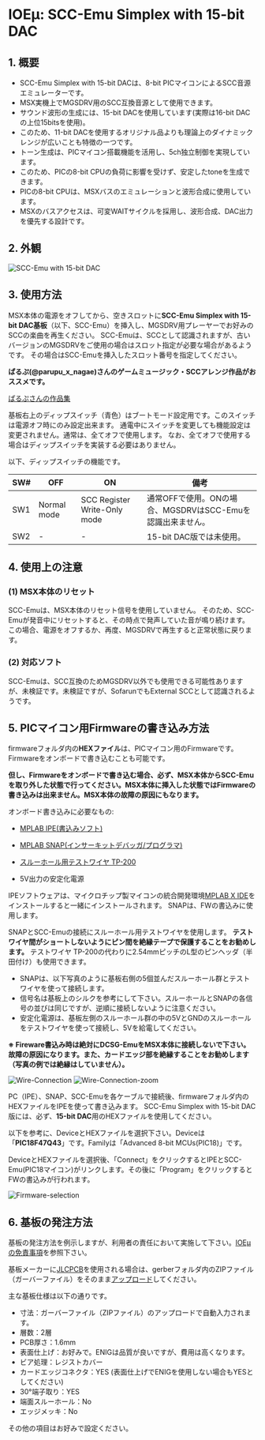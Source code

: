 # IOEμ: SCC-Emu Simplex with 15-bit DAC

## 1. 概要

* SCC-Emu Simplex with 15-bit DACは、8-bit PICマイコンによるSCC音源エミュレーターです。
* MSX実機上でMGSDRV用のSCC互換音源として使用できます。
* サウンド波形の生成には、15-bit DACを使用しています(実際は16-bit DACの上位15bitsを使用)。
* このため、11-bit DACを使用するオリジナル品よりも理論上のダイナミックレンジが広いことも特徴の一つです。
* トーン生成は、PICマイコン搭載機能を活用し、5ch独立制御を実現しています。
* このため、PICの8-bit CPUの負荷に影響を受けず、安定したtoneを生成できます。
* PICの8-bit CPUは、MSXバスのエミュレーションと波形合成に使用しています。
* MSXのバスアクセスは、可変WAITサイクルを採用し、波形合成、DAC出力を優先する設計です。

## 2. 外観

![SCC-Emu with 15-bit DAC](image/SCC-Emu_15-bit_DAC_1.jpg)

## 3. 使用方法

MSX本体の電源をオフしてから、空きスロットに**SCC-Emu Simplex with 15-bit DAC基板**（以下、SCC-Emu）を挿入し、MGSDRV用プレーヤーでお好みのSCCの楽曲を再生ください。
SCC-Emuは、SCCとして認識されますが、古いバージョンのMGSDRVをご使用の場合はスロット指定が必要な場合があるようです。
その場合はSCC-Emuを挿入したスロット番号を指定してください。

**ぱるぷ(@parupu_x_nagae)さんのゲームミュージック・SCCアレンジ作品がおススメです。**

[ぱるぷさんの作品集](https://parupu.hatenablog.com/archive/category/MSXplay)

基板右上のディップスイッチ（青色）はブートモード設定用です。このスイッチは電源オフ時にのみ設定出来ます。
通電中にスイッチを変更しても機能設定は変更されません。通常は、全てオフで使用します。
なお、全てオフで使用する場合はディップスイッチを実装する必要はありません。

以下、ディップスイッチの機能です。

|SW#|OFF|ON|備考
|--|--|--|--
|SW1|Normal mode|SCC Register Write-Only mode| 通常OFFで使用。ONの場合、MGSDRVはSCC-Emuを認識出来ません。
|SW2|-|-| 15-bit DAC版では未使用。

## 4. 使用上の注意

### (1) MSX本体のリセット

SCC-Emuは、MSX本体のリセット信号を使用していません。
そのため、SCC-Emuが発音中にリセットすると、その時点で発声していた音が鳴り続けます。
この場合、電源をオフするか、再度、MGSDRVで再生すると正常状態に戻ります。

### (2) 対応ソフト

SCC-Emuは、SCC互換のためMGSDRV以外でも使用できる可能性ありますが、未検証です。未検証ですが、SofarunでもExternal SCCとして認識されるようです。

## 5. PICマイコン用Firmwareの書き込み方法

firmwareフォルダ内の**HEXファイル**は、PICマイコン用のFirmwareです。Firmwareをオンボードで書き込むことも可能です。

**但し、Firmwareをオンボードで書き込む場合、必ず、MSX本体からSCC-Emuを取り外した状態で行ってください。MSX本体に挿入した状態ではFirmwareの書き込みは出来ません。MSX本体の故障の原因にもなります。**

オンボード書き込みに必要なもの:

* [MPLAB IPE(書込みソフト)](https://www.microchip.com/en-us/tools-resources/production/mplab-integrated-programming-environment)

* [MPLAB SNAP(インサーキットデバッガ/プログラマ)](https://www.microchip.com/en-us/development-tool/pg164100)

* [スルーホール用テストワイヤ TP-200](https://akizukidenshi.com/catalog/g/g109830/)

* 5V出力の安定化電源

IPEソフトウェアは、マイクロチップ製マイコンの統合開発環境[MPLAB X IDE](https://www.microchip.com/en-us/tools-resources/develop/mplab-x-ide)をインストールすると一緒にインストールされます。
SNAPは、FWの書込みに使用します。

SNAPとSCC-Emuの接続にスルーホール用テストワイヤを使用します。
**テストワイヤ間がショートしないようにピン間を絶縁テープで保護することをお勧めします。**
テストワイヤ TP-200の代わりに2.54mmピッチのL型のピンヘッダ（半田付け）も使用できます。

* SNAPは、以下写真のように基板右側の5個並んだスルーホール群とテストワイヤを使って接続します。
* 信号名は基板上のシルクを参考にして下さい。スルーホールとSNAPの各信号の並びは同じですが、逆順に接続しないように注意ください。
* 安定化電源は、基板左側のスルーホール群の中の5VとGNDのスルーホールをテストワイヤを使って接続し、5Vを給電してください。

**※ Fireware書込み時は絶対にDCSG-EmuをMSX本体に接続しないで下さい。故障の原因になります。また、カードエッジ部を絶縁することをお勧めします（写真の例では絶縁はしていません）。**

![Wire-Connection](image/SCC-Emu_FW_1.jpg)
![Wire-Connection-zoom](image/SCC-Emu_FW_2.jpg)

PC（IPE）、SNAP、SCC-Emuを各ケーブルで接続後、firmwareフォルダ内のHEXファイルをIPEを使って書き込みます。
SCC-Emu Simplex with 15-bit DAC版には、必ず、**15-bit DAC**用のHEXファイルを使用してください。

以下を参考に、DeviceとHEXファイルを選択下さい。Deviceは「**PIC18F47Q43**」です。Familyは「Advanced 8-bit MCUs(PIC18)」です。

DeviceとHEXファイルを選択後、「Connect」をクリックするとIPEとSCC-Emu(PIC18マイコン)がリンクします。その後に「Program」をクリックするとFWの書込みが行われます。

![Firmware-selection](image/SCC-Emu_FW_3_15-bit-DAC.jpg)

## 6. 基板の発注方法

基板の発注方法を例示しますが、利用者の責任において実施して下さい。[IOEμの免責事項](../readme.md)を参照下さい。

基板メーカーに[JLCPCB](https://jlcpcb.com/jp)を使用される場合は、gerberフォルダ内のZIPファイル（ガーバーファイル）をそのまま[アップロード](https://cart.jlcpcb.com/jp/quote?orderType=1&stencilLayer=2&stencilWidth=100&stencilLength=100)してください。

主な基板仕様は以下の通りです。

* 寸法：ガーバーファイル（ZIPファイル）のアップロードで自動入力されます。
* 層数：2層
* PCB厚さ：1.6mm
* 表面仕上げ：お好みで。ENIGは品質が良いですが、費用は高くなります。
* ビア処理：レジストカバー
* カードエッジコネクタ：YES (表面仕上げでENIGを使用しない場合もYESとしてください)
* 30°端子取り：YES
* 端面スルーホール：No
* エッジメッキ：No

その他の項目はお好みで設定ください。
